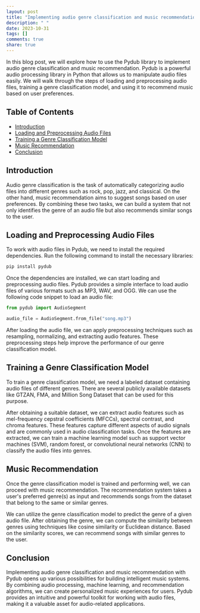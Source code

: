 ```yaml
---
layout: post
title: "Implementing audio genre classification and music recommendation with Pydub"
description: " "
date: 2023-10-31
tags: []
comments: true
share: true
---
```


In this blog post, we will explore how to use the Pydub library to implement audio genre classification and music recommendation. Pydub is a powerful audio processing library in Python that allows us to manipulate audio files easily. We will walk through the steps of loading and preprocessing audio files, training a genre classification model, and using it to recommend music based on user preferences.

## Table of Contents
- [Introduction](#introduction)
- [Loading and Preprocessing Audio Files](#loading-and-preprocessing-audio-files)
- [Training a Genre Classification Model](#training-a-genre-classification-model)
- [Music Recommendation](#music-recommendation)
- [Conclusion](#conclusion)

## Introduction

Audio genre classification is the task of automatically categorizing audio files into different genres such as rock, pop, jazz, and classical. On the other hand, music recommendation aims to suggest songs based on user preferences. By combining these two tasks, we can build a system that not only identifies the genre of an audio file but also recommends similar songs to the user.

## Loading and Preprocessing Audio Files

To work with audio files in Pydub, we need to install the required dependencies. Run the following command to install the necessary libraries:

```python
pip install pydub
```

Once the dependencies are installed, we can start loading and preprocessing audio files. Pydub provides a simple interface to load audio files of various formats such as MP3, WAV, and OGG. We can use the following code snippet to load an audio file:

```python
from pydub import AudioSegment

audio_file = AudioSegment.from_file("song.mp3")
```

After loading the audio file, we can apply preprocessing techniques such as resampling, normalizing, and extracting audio features. These preprocessing steps help improve the performance of our genre classification model.

## Training a Genre Classification Model

To train a genre classification model, we need a labeled dataset containing audio files of different genres. There are several publicly available datasets like GTZAN, FMA, and Million Song Dataset that can be used for this purpose.

After obtaining a suitable dataset, we can extract audio features such as mel-frequency cepstral coefficients (MFCCs), spectral contrast, and chroma features. These features capture different aspects of audio signals and are commonly used in audio classification tasks. Once the features are extracted, we can train a machine learning model such as support vector machines (SVM), random forest, or convolutional neural networks (CNN) to classify the audio files into genres.

## Music Recommendation

Once the genre classification model is trained and performing well, we can proceed with music recommendation. The recommendation system takes a user's preferred genre(s) as input and recommends songs from the dataset that belong to the same or similar genres.

We can utilize the genre classification model to predict the genre of a given audio file. After obtaining the genre, we can compute the similarity between genres using techniques like cosine similarity or Euclidean distance. Based on the similarity scores, we can recommend songs with similar genres to the user.

## Conclusion

Implementing audio genre classification and music recommendation with Pydub opens up various possibilities for building intelligent music systems. By combining audio processing, machine learning, and recommendation algorithms, we can create personalized music experiences for users. Pydub provides an intuitive and powerful toolkit for working with audio files, making it a valuable asset for audio-related applications.
